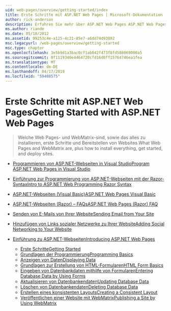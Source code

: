 ```yaml
---
uid: web-pages/overview/getting-started/index
title: Erste Schritte mit ASP.NET Web Pages | Microsoft-Dokumentation
author: rick-anderson
description: Erfahren Sie mehr über ASP.NET Web Pages ASP.NET Web Pages und die neue Razor-Syntax bieten eine schnelle, bedienungsfreundliche und einfache Möglichkeit zum Kombinieren von Servercode mit HTML-t...
ms.author: riande
ms.date: 05/18/2012
ms.assetid: 99253c4e-a125-4c21-85e7-a6dd74d93892
msc.legacyurl: /web-pages/overview/getting-started
msc.type: chapter
ms.openlocfilehash: 3e5b9d1a3bac0cf1ab042f473f8fd508069000a5
ms.sourcegitcommit: 0f1119340e4464720cfd16d0ff15764746ea1fea
ms.translationtype: MT
ms.contentlocale: de-DE
ms.lasthandoff: 04/17/2019
ms.locfileid: "59408575"
---
```

# <a name="getting-started-with-aspnet-web-pages"></a><span data-ttu-id="5961f-103">Erste Schritte mit ASP.NET Web Pages</span><span class="sxs-lookup"><span data-stu-id="5961f-103">Getting Started with ASP.NET Web Pages</span></span>

> <span data-ttu-id="5961f-104">Welche Web Pages- und WebMatrix-sind, sowie das alles zu installieren, erste Schritte und Bereitstellen von Websites.</span><span class="sxs-lookup"><span data-stu-id="5961f-104">What Web Pages and WebMatrix are, plus how to install everything, get started, and deploy sites.</span></span>


- [<span data-ttu-id="5961f-105">Programmieren von ASP.NET-Webseiten in Visual Studio</span><span class="sxs-lookup"><span data-stu-id="5961f-105">Program ASP.NET Web Pages in Visual Studio</span></span>](program-asp-net-web-pages-in-visual-studio.md)
- [<span data-ttu-id="5961f-106">Einführung zur Programmierung von ASP.NET-Webseiten mit der Razor-Syntax</span><span class="sxs-lookup"><span data-stu-id="5961f-106">Intro to ASP.NET Web Programming Razor Syntax</span></span>](introducing-razor-syntax-c.md)
- [<span data-ttu-id="5961f-107">ASP.NET-Webseiten (Visual Basic)</span><span class="sxs-lookup"><span data-stu-id="5961f-107">ASP.NET Web Pages Visual Basic</span></span>](introducing-razor-syntax-vb.md)
- [<span data-ttu-id="5961f-108">ASP.NET-Webseiten (Razor) – FAQs</span><span class="sxs-lookup"><span data-stu-id="5961f-108">ASP.NET Web Pages (Razor) FAQ</span></span>](aspnet-web-pages-razor-faq.md)
- [<span data-ttu-id="5961f-109">Senden von E-Mails von Ihrer Website</span><span class="sxs-lookup"><span data-stu-id="5961f-109">Sending Email from Your Site</span></span>](11-adding-email-to-your-web-site.md)
- [<span data-ttu-id="5961f-110">Hinzufügen von Links sozialer Netzwerke zu Ihrer Website</span><span class="sxs-lookup"><span data-stu-id="5961f-110">Adding Social Networking to Your Website</span></span>](13-adding-social-networking-to-your-web-site.md)
- [<span data-ttu-id="5961f-111">Einführung zu ASP.NET-Webseiten</span><span class="sxs-lookup"><span data-stu-id="5961f-111">Introducing ASP.NET Web Pages</span></span>](introducing-aspnet-web-pages-2/index.md)

    - [<span data-ttu-id="5961f-112">Erste Schritte</span><span class="sxs-lookup"><span data-stu-id="5961f-112">Getting Started</span></span>](introducing-aspnet-web-pages-2/getting-started.md)
    - [<span data-ttu-id="5961f-113">Grundlagen der Programmierung</span><span class="sxs-lookup"><span data-stu-id="5961f-113">Programming Basics</span></span>](introducing-aspnet-web-pages-2/intro-to-web-pages-programming.md)
    - [<span data-ttu-id="5961f-114">Anzeigen von Daten</span><span class="sxs-lookup"><span data-stu-id="5961f-114">Displaying Data</span></span>](introducing-aspnet-web-pages-2/displaying-data.md)
    - [<span data-ttu-id="5961f-115">Grundlagen zur Erstellung von HTML-Formularen</span><span class="sxs-lookup"><span data-stu-id="5961f-115">HTML Form Basics</span></span>](introducing-aspnet-web-pages-2/form-basics.md)
    - [<span data-ttu-id="5961f-116">Eingeben von Datenbankdaten mithilfe von Formularen</span><span class="sxs-lookup"><span data-stu-id="5961f-116">Entering Database Data by Using Forms</span></span>](introducing-aspnet-web-pages-2/entering-data.md)
    - [<span data-ttu-id="5961f-117">Aktualisieren von Datenbankendaten</span><span class="sxs-lookup"><span data-stu-id="5961f-117">Updating Database Data</span></span>](introducing-aspnet-web-pages-2/updating-data.md)
    - [<span data-ttu-id="5961f-118">Löschen von Datenbankendaten</span><span class="sxs-lookup"><span data-stu-id="5961f-118">Deleting Database Data</span></span>](introducing-aspnet-web-pages-2/deleting-data.md)
    - [<span data-ttu-id="5961f-119">Erstellen eines konsistenten Layouts</span><span class="sxs-lookup"><span data-stu-id="5961f-119">Creating a Consistent Layout</span></span>](introducing-aspnet-web-pages-2/layouts.md)
    - [<span data-ttu-id="5961f-120">Veröffentlichen einer Website mit WebMatrix</span><span class="sxs-lookup"><span data-stu-id="5961f-120">Publishing a Site by Using WebMatrix</span></span>](introducing-aspnet-web-pages-2/publishing.md)
